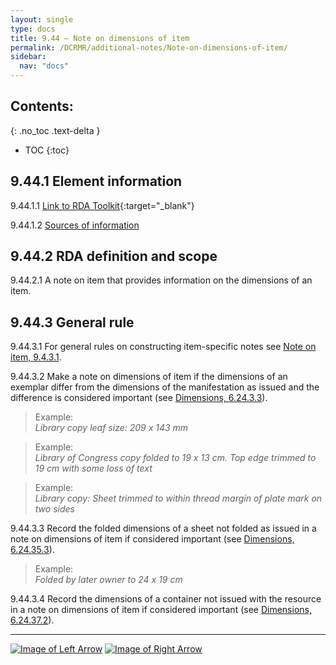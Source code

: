 ```yaml
---
layout: single
type: docs
title: 9.44 — Note on dimensions of item
permalink: /DCRMR/additional-notes/Note-on-dimensions-of-item/
sidebar:
  nav: "docs"
---
```


## Contents:
{: .no_toc .text-delta }

- TOC
{:toc}

## 9.44.1 Element information

<a name="9.44.1.1">9.44.1.1</a> [Link to RDA Toolkit](https://beta.rdatoolkit.org/Content?externalId=en-US_ala-0dc4d724-4898-34e3-94d2-4cbb44f77776){:target="_blank"}

<a name="9.44.1.2">9.44.1.2</a> [Sources of information](/DCRMR/additional-notes/#9011-sources-of-information)

## 9.44.2 RDA definition and scope

<a name="9.44.2.1">9.44.2.1</a> A note on item that provides information on the dimensions of an item.

## 9.44.3 General rule

<a name="9.44.3.1">9.44.3.1</a> For general rules on constructing item-specific notes see [Note on item, 9.4.3.1](/DCRMR/additional-notes/Note-on-item/#9.4.3.1). 

<a name="9.44.3.2">9.44.3.2</a> Make a note on dimensions of item if the dimensions of an exemplar differ from the dimensions of the manifestation as issued and the difference is considered important (see [Dimensions, 6.24.3.3](/DCRMR/phys-desc/Dimensions/#6.24.3.3)).

>Example:  
><CITE>Library copy leaf size: 209 x 143 mm</CITE>

>Example:  
><CITE>Library of Congress copy folded to 19 x 13 cm. Top edge trimmed to 19 cm with some loss of text</CITE>

>Example:  
><CITE>Library copy: Sheet trimmed to within thread margin of plate mark on two sides</CITE>

<a name="9.44.3.3">9.44.3.3</a> Record the folded dimensions of a sheet not folded as issued in a note on dimensions of item if considered important (see [Dimensions, 6.24.35.3](/DCRMR/phys-desc/Dimensions/#6.24.35.3)).

>Example:  
><CITE>Folded by later owner to 24 x 19 cm</CITE>

<a name="9.44.3.4">9.44.3.4</a> Record the dimensions of a container not issued with the resource in a note on dimensions of item if considered important (see [Dimensions, 6.24.37.2](/DCRMR/phys-desc/Dimensions/#6.24.37.2)).

---

[![Image of Left Arrow](https://rbms-bsc.github.io/DCRMR/assets/pictures/navigation/Arrow_Left.png "9.43 — Note on extent of item")](/DCRMR/additional-notes/Note-on-extent-of-item/) [![Image of Right Arrow](https://rbms-bsc.github.io/DCRMR/assets/pictures/navigation/Arrow_Right.png "9.45 — Bound with")](/DCRMR/additional-notes/Bound-with/)
